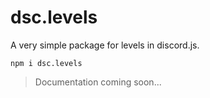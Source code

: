 # dsc.levels
A very simple package for levels in discord.js.

`npm i dsc.levels`

> Documentation coming soon...